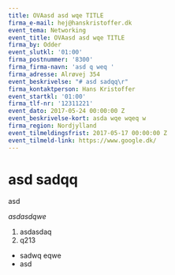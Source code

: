 ```yaml
---
title: OVAasd asd wqe TITLE
firma_e-mail: hej@hanskristoffer.dk
event_tema: Networking
event_title: OVAasd asd wqe TITLE
firma_by: Odder
event_slutkl: '01:00'
firma_postnummer: '8300'
firma_firma-navn: 'asd q weq '
firma_adresse: Alrøvej 354
event_beskrivelse: "# asd sadqq\r"
firma_kontaktperson: Hans Kristoffer
event_startkl: '01:00'
firma_tlf-nr: '12311221'
event_dato: 2017-05-24 00:00:00 Z
event_beskrivelse-kort: asda wqe wqeq w
firma_region: Nordjylland
event_tilmeldingsfrist: 2017-05-17 00:00:00 Z
event_tilmeld-link: https://www.google.dk/
---
```


# asd sadqq

asd 

*asdasdqwe*


1. asdasdaq
2. q213


* sadwq eqwe
* asd